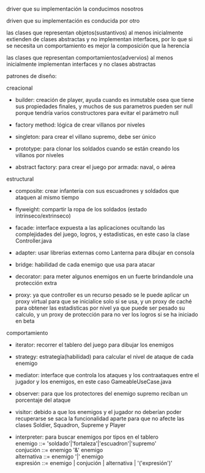 driver que su implementación la conducimos nosotros

driven que su implementación es conducida por otro

las clases que representan objetos(sustantivos) al menos inicialmente extienden de clases abstractas y no implementan interfaces, por lo que si se necesita un comportamiento es mejor la composición que la herencia

las clases que representan comportamientos(advervios) al menos inicialmente implementan interfaces y no clases abstractas

patrones de diseño:

creacional

* builder: creación de player, ayuda cuando es inmutable osea que tiene sus propiedades finales, y muchos de sus parametros pueden ser null porque tendría varios constructores para evitar el parámetro null

* factory method: lógica de crear villanos por niveles

* singleton: para crear el villano supremo, debe ser único

* prototype: para clonar los soldados cuando se están creando los villanos por niveles

* abstract factory: para crear el juego por armada: naval, o aérea


estructural

* composite: crear infanteria con sus escuadrones y soldados que ataquen al mismo tiempo

* flyweight: compartir la ropa de los soldados (estado intrinseco/extrinseco)

* facade: interface expuesta a las aplicaciones ocultando las complejidades del juego, logros, y estadisticas, en este caso la clase Controller.java

* adapter: usar librerias externas como Lanterna para dibujar en consola

* bridge: habilidad de cada enemigo que usa para atacar

* decorator: para meter algunos enemigos en un fuerte brindandole una protección extra

* proxy: ya que controller es un recurso pesado se le puede aplicar un proxy virtual para que se inicialice solo si se usa,
y un proxy de caché para obtener las estadisticas por nivel ya que puede ser pesado su calculo,
y un proxy de protección para no ver los logros si se ha iniciado en beta

comportamiento

* iterator: recorrer el tablero del juego para dibujar los enemigos

* strategy: estrategía(habilidad) para calcular el nivel de ataque de cada enemigo

* mediator: interface que controla los ataques y los contraataques entre el jugador y los enemigos, en este caso GameableUseCase.java

* observer: para que los protectores del enemigo supremo reciban un porcentaje del ataque

* visitor: debido a que los enemigos y el jugador no deberían poder recuperarse se saca la funcionalidad aparte para que no afecte las clases Soldier, Squadron, Supreme y Player

* interpreter: para buscar enemigos por tipos en el tablero  
enemigo ::= 'soldado'|'fortaleza'|'escuadron'|'supremo'   
conjución ::= enemigo '&' enemigo  
alternativa ::= enemigo '|' enemigo  
expresión ::= enemigo | conjución | alternativa | '('expresión')'

